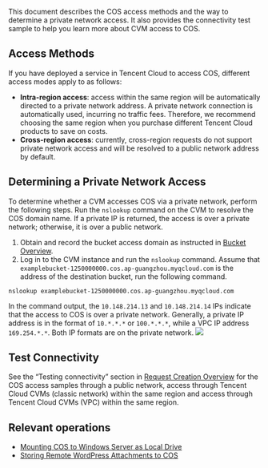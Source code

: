 
This document describes the COS access methods and the way to determine a private network access. It also provides the connectivity test sample to help you learn more about CVM access to COS.

## Access Methods
If you have deployed a service in Tencent Cloud to access COS, different access modes apply to as follows:
- **Intra-region access**: access within the same region will be automatically directed to a private network address. A private network connection is automatically used, incurring no traffic fees. Therefore, we recommend choosing the same region when you purchase different Tencent Cloud products to save on costs.
- **Cross-region access**: currently, cross-region requests do not support private network access and will be resolved to a public network address by default.

## Determining a Private Network Access
To determine whether a CVM accesses COS via a private network, perform the following steps.
Run the `nslookup` command on the CVM to resolve the COS domain name. If a private IP is returned, the access is over a private network; otherwise, it is over a public network.
1. Obtain and record the bucket access domain as instructed in [Bucket Overview](https://www.tencentcloud.com/document/product/436/38493).
2. Log in to the CVM instance and run the `nslookup` command. Assume that `examplebucket-1250000000.cos.ap-guangzhou.myqcloud.com` is the address of the destination bucket, run the following command.
```
nslookup examplebucket-1250000000.cos.ap-guangzhou.myqcloud.com
```
In the command output, the `10.148.214.13` and `10.148.214.14` IPs indicate that the access to COS is over a private network.
<dx-alert infotype="explain" title="">
Generally, a private IP address is in the format of `10.*.*.*` or `100.*.*.*`, while a VPC IP address `169.254.*.*`. Both IP formats are on the private network.
</dx-alert>
<img src="https://main.qcloudimg.com/raw/49a7d7429ec2a96d271f6a63926286ea.png"/>

## Test Connectivity
See the “Testing connectivity” section in [Request Creation Overview](https://www.tencentcloud.com/document/product/436/30613) for the COS access samples through a public network, access through Tencent Cloud CVMs (classic network) within the same region and access through Tencent Cloud CVMs (VPC) within the same region.


## Relevant operations
- [Mounting COS to Windows Server as Local Drive](https://www.tencentcloud.com/document/product/436/40490)
- [Storing Remote WordPress Attachments to COS](https://www.tencentcloud.com/document/product/436/34082)


